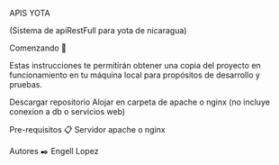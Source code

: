 APIS YOTA

(Sistema de apiRestFull para yota de nicaragua)

Comenzando 🚀 

Estas instrucciones te permitirán obtener una copia del proyecto en funcionamiento en tu máquina local para propósitos de desarrollo y pruebas.

Descargar repositorio Alojar en carpeta de apache o nginx 
(no incluye conexion a db o servicios web)

Pre-requisitos 
📋 Servidor apache o nginx 

Autores ✒️ Engell Lopez 

